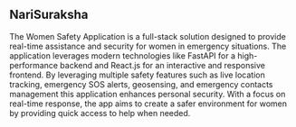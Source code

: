 ## NariSuraksha
The Women Safety Application is a full-stack solution designed to provide real-time assistance and security for women in emergency situations. The application leverages modern technologies like FastAPI for a high-performance backend and React.js for an interactive and responsive frontend.
By leveraging  multiple safety features such as live location tracking, emergency SOS alerts, geosensing, and emergency contacts management this application  enhances  personal security. With a focus on real-time response, the app aims to create a safer environment for women by providing quick access to help when needed.
